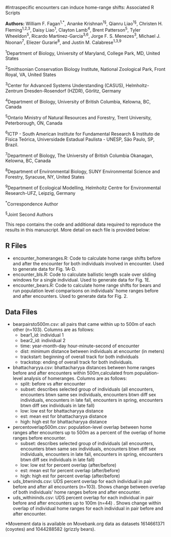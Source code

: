 #Intraspecific encounters can induce home-range shifts: Associated R Scripts

<b>Authors:</b> William F. Fagan<sup>1,*</sup>, Ananke Krishnan<sup>1§</sup>, Qianru Liao<sup>1§</sup>, Christen H. Fleming<sup>1,2,3</sup>, Daisy Liao<sup>1</sup>, Clayton Lamb<sup>4</sup>, Brent Patterson<sup>5</sup>, Tyler Wheeldon<sup>5</sup>, Ricardo Martinez-Garcia<sup>3,6</sup>, Jorge F. S. Menezes<sup>3</sup>, Michael J. Noonan<sup>7</sup>, Eliezer Gurarie<sup>8</sup>, and Justin M. Calabrese<sup>1,3,9</sup>

<sup>1</sup>Department of Biology, University of Maryland, College Park, MD, United States

<sup>2</sup>Smithsonian Conservation Biology Institute, National Zoological Park, Front Royal, VA, United States 

<sup>3</sup>Center for Advanced Systems Understanding (CASUS), Helmholtz-Zentrum Dresden-Rosendorf (HZDR), Görlitz, Germany

<sup>4</sup>Department of Biology, University of British Columbia, Kelowna, BC, Canada

<sup>5</sup>Ontario Ministry of Natural Resources and Forestry, Trent University, Peterborough, ON, Canada

<sup>6</sup>ICTP - South American Institute for Fundamental Research & Instituto de Física Teórica, Universidade Estadual Paulista - UNESP, São Paulo, SP, Brazil.

<sup>7</sup>Department of Biology, The University of British Columbia Okanagan, Kelowna, BC, Canada

<sup>8</sup>Department of Environmental Biology, SUNY Environmental Science and Forestry, Syracuse, NY, United States

<sup>9</sup>Department of Ecological Modelling, Helmholtz Centre for Environmental Research-UFZ, Leipzig, Germany


<sup>*</sup>Correspondence Author

<sup>§</sup>Joint Second Authors

This repo contains the code and additional data required to reproduce the results in this manuscript. More detail on each file is provided below:

## R Files
- encounter_homeranges.R: Code to calculate home range shifts before and after the encounter for both individuals involved in encounter. Used to generate data for Fig. 1A-D.
- encounter_bls.R: Code to calculate ballistic length scale over sliding windows for a single individual. Used to generate data for Fig. 1E.
- encounter_bears.R: Code to calculate home range shifts for bears and run population level comparisons on individuals' home ranges before and after encounters. Used to generate data for Fig. 2.

## Data Files
- bearpairsto500m.csv: all pairs that came within up to 500m of each other (n=103). Columns are as follows:
  - bear1_id: individual 1
  - bear2_id: individual 2
  - time: year-month-day hour-minute-second of encounter
  - dist: minimum distance between individuals at encounter (in meters)
  - trackstart: beginning of overall track for both individuals
  - trackstop: ending of overall track for both individuals.
- bhattacharyya.csv: bhattacharyya distances between home ranges before and after encounters within 500m,calculated from population-level analysis of homeranges. Columns are as follows:
  - split: before vs after encounter
  - subset: describes selected group of individuals (all encounters, encounters btwn same sex individuals, encounters btwn diff sex individuals, encounters in late fall, encounters in spring, encounters btwn diff sex individuals in late fall)
  - low: low est for bhattacharyya distance
  - est: mean est for bhattacharyya distance
  - high: high est for bhattacharyya distance
- percentoverlap500m.csv: population-level overlap between home ranges after encounters up to 500m as a percent of the overlap of home ranges before encounter. 
  - subset: describes selected group of individuals (all encounters, encounters btwn same sex individuals, encounters btwn diff sex individuals, encounters in late fall, encounters in spring, encounters btwn diff sex individuals in late fall)
  - low: low est for percent overlap (after/before)
  - est: mean est for percent overlap (after/before)
  - high: high est for percent overlap (after/before)
- uds_btwninds.csv: UDS percent overlap for each individual in pair before and after all encounters (n=103). Shows change between overlap of both individuals' home ranges before and after encounter. 
- uds_withininds.csv: UDS percent overlap for each individual in pair before and after encounters up to 100m (n=44) . Shows change within overlap of individual home ranges for each individual in pair before and after encounter.
      
*Movement data is available on Movebank.org data as datasets 1614661371 (coyotes) and 1044288582 (grizzly bears).

      